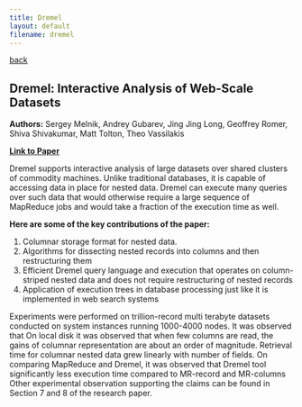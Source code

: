 ```yaml
---
title: Dremel 
layout: default
filename: dremel 
--- 
```

[back](/dsvinod90/tech)

## Dremel: Interactive Analysis of Web-Scale Datasets

**Authors:** Sergey Melnik, Andrey Gubarev, Jing Jing Long, Geoffrey Romer, Shiva Shivakumar, Matt Tolton, Theo Vassilakis

**[Link to Paper](https://ai.google/research/pubs/pub36632/)**

Dremel supports interactive analysis of large datasets over shared clusters of commodity machines. 
Unlike traditional databases, it is capable of accessing data in place for nested data.  Dremel can execute many queries over such data that would otherwise require a large sequence of MapReduce jobs and would take a fraction of the execution time as well.

**Here are some of the key contributions of the paper:**
1. Columnar storage format for nested data.
2. Algorithms for dissecting nested records into columns and then restructuring them
3. Efficient Dremel query language and execution that operates on column-striped nested data and does not require restructuring of nested records
4. Application of execution trees in database processing just like it is implemented in web search systems

Experiments were performed on trillion-record multi terabyte datasets conducted on system instances running 1000-4000 nodes. It was observed that 
On local disk it was observed that when few columns are read, the gains of columnar representation are about an order of magnitude. Retrieval time for columnar nested data grew linearly with number of fields.
On comparing MapReduce and Dremel, it was observed that Dremel tool significantly less execution time compared to MR-record and MR-columns
Other experimental observation supporting the claims can be found in Section 7 and 8 of the research paper.